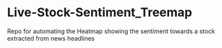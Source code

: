# Live-Stock-Sentiment_Treemap
Repo for automating the Heatmap showing the sentiment towards a stock extracted from news headlines
